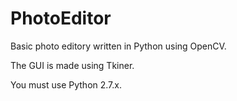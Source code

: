 # PhotoEditor
Basic photo editory written in Python using OpenCV.

The GUI is made using Tkiner.

You must use Python 2.7.x.
